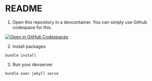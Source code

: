 # README

1. Open this repository in a devcontainer. You can simply use Github codespace for this.

[![Open in GitHub Codespaces](https://github.com/codespaces/badge.svg)](https://codespaces.new/ethcon-kr/legal.ethcon.kr)

2. Install packages

```
bundle install
```

3. Run your devserver

```
bundle exec jekyll serve
```
